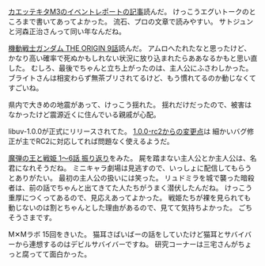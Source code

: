 [カエッテキタM3のイベントレポートの記事](http://www.excite.co.jp/News/reviewmov/20141115/E1415983956743.html)読んだ。
けっこうエグいトークのところまで書いてあってよかった。
流石、プロの文章で読みやすい。
サトジュンと河森正治さんって同い年なんだね。

[機動戦士ガンダム THE ORIGIN 9話](http://comic-walker.com/viewer/?tw=1&dlcl=ja&cid=KDCW_CW01000002010009_68)読んだ。
アムロへたれたなと思ったけど、かなり高い確率で死ぬかもしれない状況に放り込まれたらああなるかもと思い直した。
むしろ、最後でちゃんと立ち上がったのは、主人公にふさわしかった。
ブライトさんは相変わらず無茶ブリされてるけど、もう慣れてるのか動じなくてすごいね。

県内で大きめの地震があって、けっこう揺れた。
揺れだけだったので、被害はなかったけど震源近くに住んでいる親戚が心配。

libuv-1.0.0が正式にリリースされてた。
[1.0.0-rc2からの変更点](https://github.com/joyent/libuv/commit/feb2a9e6947d892f449b2770c4090f7d8c88381b)は
細かいバグ修正が主でRC2に対応してれば問題なく使えるようだ。

[魔弾の王と戦姫 1〜6話 振り返り](http://live.nicovideo.jp/watch/lv199166220)をみた。
屍を踏まない主人公とか主人公は、名君になれそうだね。
ミニキャラ劇場は見逃すので、いっしょに配信してもらうとありがたい。
最初の主人公の扱いには笑った。
リュドミラを城で襲った暗殺者は、前の話でちゃんと出てきてた人たちがうまく潜伏したんだね。
けっこう重厚につくってあるので、見応えあってよかった。
戦姫たちが裸を見られても動じないのは割とちゃんとした理由があるので、見てて気持ちよかった。
ごちそうさまです。

M✕Mラボ 15回をきいた。
猫耳さばいばーの話をしていたけど猫耳とサバイバーから連想するのはデビルサバイバーですね。
研究コーナーは三宅さんがちょっと腐ってて面白かった。

